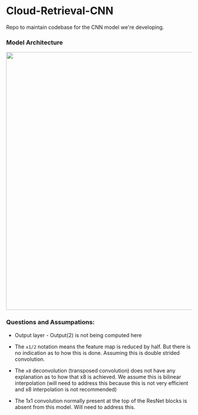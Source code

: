 # Cloud-Retrieval-CNN
Repo to maintain codebase for the CNN model we're developing.

### Model Architecture
<img src="https://www.mdpi.com/remotesensing/remotesensing-11-01962/article_deploy/html/images/remotesensing-11-01962-g009.png" width="700" height="700" align="middle">

### Questions and Assumpations:

* Output layer - Output(2) is not being computed here

* The `x1/2` notation means the feature map is reduced by half. But there is no indication as to how this is done. Assuming this is double strided convolution.

* The `x8` deconvolution (transposed convolution) does not have any explanation as to how that x8 is achieved. We assume this is bilinear interpolation (will need to address this because this is not very efficient and x8 interpolation is not recommended)

* The 1x1 convolution normally present at the top of the ResNet blocks is absent from this model. Will need to address this.

